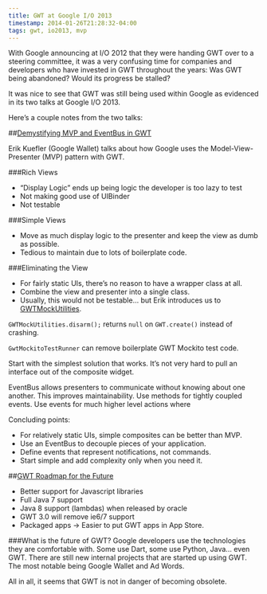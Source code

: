 ```yaml
---
title: GWT at Google I/O 2013
timestamp: 2014-01-26T21:28:32-04:00
tags: gwt, io2013, mvp
---
```



With Google announcing at I/O 2012 that they were handing GWT over to a
steering committee, it was a very confusing time for companies and developers
who have invested in GWT throughout the years: Was GWT being abandoned? Would
its progress be stalled?

It was nice to see that GWT was still being used within Google as evidenced in
its two talks at Google I/O 2013.

Here’s a couple notes from the two talks:

##[Demystifying MVP and EventBus in GWT][io1]

[io1]: https://developers.google.com/events/io/sessions/331474237

Erik Kuefler (Google Wallet) talks about how Google uses the
Model-View-Presenter (MVP) pattern with GWT.

###Rich Views

 - “Display Logic” ends up being logic the developer is too lazy to test
 - Not making good use of UIBinder
 - Not testable

###Simple Views

 - Move as much display logic to the presenter and keep the view as dumb as
   possible.
 - Tedious to maintain due to lots of boilerplate code.

###Eliminating the View

 - For fairly static UIs, there’s no reason to have a wrapper class at all.
 - Combine the view and presenter into a single class.
 - Usually, this would not be testable... but Erik introduces us to
   [GWTMockUtilities][gm].

[gm]: https://github.com/gwtproject/gwt/blob/master/user/src/com/google/gwt/junit/GWTMockUtilities.java

`GWTMockUtilities.disarm();` returns `null` on `GWT.create()` instead of
crashing.

`GwtMockitoTestRunner` can remove boilerplate GWT Mockito test code.

Start with the simplest solution that works. It’s not very hard to pull an
interface out of the composite widget.

EventBus allows presenters to communicate without knowing about one another.
This improves maintainability. Use methods for tightly coupled events. Use
events for much higher level actions where

Concluding points:

 - For relatively static UIs, simple composites can be better than MVP.
 - Use an EventBus to decouple pieces of your application.
 - Define events that represent notifications, not commands.
 - Start simple and add complexity only when you need it.

##[GWT Roadmap for the Future][io2]

[io2]: (https://developers.google.com/events/io/sessions/327833110)

 - Better support for Javascript libraries
 - Full Java 7 support
 - Java 8 support (lambdas) when released by oracle
 - GWT 3.0 will remove ie6/7 support
 - Packaged apps → Easier to put GWT apps in App Store.

###What is the future of GWT?
Google developers use the technologies they are comfortable with. Some use
Dart, some use Python, Java... even GWT. There are still new internal projects
that are started up using GWT. The most notable being Google Wallet and Ad
Words.

All in all, it seems that GWT is not in danger of becoming obsolete.
